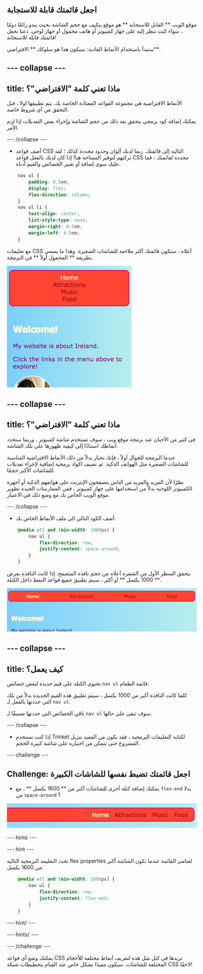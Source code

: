 ## اجعل قائمتك قابلة للاستجابة

موقع الويب ** القابل للاستجابة ** هو موقع يتكيف مع حجم الشاشة بحيث يبدو رائعًا دومًا ، سواء كنت تنظر إليه على جهاز كمبيوتر أو هاتف محمول أو جهاز لوحي. دعنا نجعل قائمتك قابلة للاستجابة!

ستبدأ باستخدام الأنماط العادية: سيكون هذا هو سلوكك ** الافتراضي**.

## \--- collapse \---

## title: ماذا تعني كلمة "الافتراضي"؟

الأنماط الافتراضية هي مجموعة القواعد المعتادة الخاصة بك. يتم تطبيقها اولا ، قبل التحقق من أي شروط خاصة.

يمكنك إضافة كود برمجي يتحقق بعد ذلك من حجم الشاشة وإجراء بعض التعديلات إذا لزم الأمر.

\--- /collapse \---

+ أضف قواعد CSS التالية إلى قائمتك. ربما لديك ألوان وحدود محددة كذلك ؛ لقد تركتهم لتوفير المساحة هنا! إذا كان لديك بالفعل قواعد CSS محددة لقائمتك ، فما عليك سوى إضافة أو تغيير الخصائص والقيم أدناه.

```css
    nav ul {
        padding: 0.5em;
        display: flex;
        flex-direction: column;
    }
    nav ul li {
        text-align: center; 
        list-style-type: none;
        margin-right: 0.5em;
        margin-left: 0.5em;
    }
```

مع تعليمات CSS أعلاه ، ستكون قائمتك أكثر ملاءمة للشاشات الصغيرة. وهذا ما يسمى بطريقة ** المحمول أولاً ** في البرمجة.

![عناصر القائمة مكدسة عموديا على شاشة صغيرة](images/responsiveMenuMobile.png)

## \--- collapse \---

## title: ماذا تعني كلمة "الافتراضي"؟

في كثير من الأحيان عند برمجة موقع ويب ، سوف تستخدم شاشة كمبيوتر ، وربما ستحدد أنماطك استنادًا إلى كيفية ظهورها على تلك الشاشة.

عندما البرمجة للجوال أولاً ، فإنك تختار بدلاً من ذلك الأنماط الافتراضية المناسبة للشاشات الصغيرة مثل الهواتف الذكية. ثم تضيف اكواد برمجية إضافية لإجراء تعديلات للشاشات الأكبر حجمًا.

نظرًا لأن المزيد والمزيد من الناس يتصفحون الإنترنت على هواتفهم الذكية أو أجهزة الكمبيوتر اللوحية بدلاً من استخدامها على جهاز كمبيوتر ، فمن الممارسات الجيدة تطوير موقع الويب الخاص بك مع وضع ذلك في الاعتبار.

\--- /collapse \---

+ أضف الكود التالي الى ملف الأنماط الخاص بك:

```css
    @media all and (min-width: 1000px) {
        nav ul {
            flex-direction: row;
            justify-content: space-around;
        }
    }
```

يتحقق السطر الأول من الشفرة أعلاه من حجم نافذة المتصفح. إذا كانت النافذة بعرض ** 1000 بكسل ** أو أكثر ، سيتم تطبيق جميع قواعد النمط داخل الكتلة.

![عناصر القائمة متباعدة بالتساوي عبر سطر واحد على شاشة أوسع](images/responsiveMenuMedium.png)

## \--- collapse \---

## title: كيف يعمل؟

تحتوي الكتلة على قيم جديدة لبعض خصائص ` nav ul ` قائمة الطعام.

كلما كانت النافذة أكبر من 1000 بكسل ، سيتم تطبيق هذه القيم الجديدة بدلاً من تلك التي حددتها بالفعل لـ ` nav ul `.

باقي الخصائص التي حددتها مسبقًا لـ ` nav ul ` سوف تبقى على حالها.

\--- /collapse \---

+ إذا كنت تستخدم Trinket لكتابة التعليمات البرمجية ، فقد يكون من المفيد تنزيل المشروع حتى تتمكن من اختباره على شاشة كبيرة الحجم.

\--- challenge \---

## Challenge: اجعل قائمتك تضبط نفسها للشاشات الكبيرة

+ يمكنك إضافة كتلة أخرى للشاشات أكبر من ** 1600 بكسل ** ، مع ` flex-end ` بدلا من ` space-around ` ؟

![عناصر القائمة إلى اليمين على شاشة عريضة](images/responsiveMenuWide.png)

\--- hints \---

\--- hint \---

تحدد التعليمة البرمجية التالية flex properties لعناصر القائمة عندما تكون الشاشة أكبر من 1600 بكسل:

```css
    @media all and (min-width: 1600px) {
        nav ul {
            flex-direction: row;
            justify-content: flex-end;
        }
    }  
```

\--- hint/ \---

\--- hints/ \---

\--- /challenge \---

يمكنك وضع أي قواعد CSS تريدها في كتل مثل هذه لتعريف أنماط مختلفة للأحجام المختلفة للشاشات. سيكون مفيدًا بشكل خاص عند القيام بتخطيطات شبكة CSS لاحقًا!
